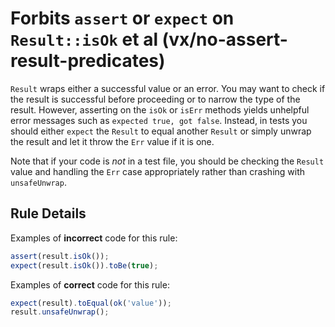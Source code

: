 # Forbits `assert` or `expect` on `Result::isOk` et al (vx/no-assert-result-predicates)

`Result` wraps either a successful value or an error. You may want to check if
the result is successful before proceeding or to narrow the type of the result.
However, asserting on the `isOk` or `isErr` methods yields unhelpful error
messages such as `expected true, got false`. Instead, in tests you should either
`expect` the `Result` to equal another `Result` or simply unwrap the result and
let it throw the `Err` value if it is one.

Note that if your code is _not_ in a test file, you should be checking the
`Result` value and handling the `Err` case appropriately rather than crashing
with `unsafeUnwrap`.

## Rule Details

Examples of **incorrect** code for this rule:

```ts
assert(result.isOk());
expect(result.isOk()).toBe(true);
```

Examples of **correct** code for this rule:

```ts
expect(result).toEqual(ok('value'));
result.unsafeUnwrap();
```
